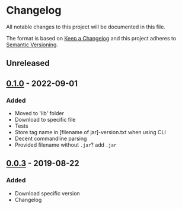 # Changelog

All notable changes to this project will be documented in this file.

The format is based on [Keep a Changelog](http://keepachangelog.com/en/1.0.0/)
and this project adheres to [Semantic Versioning](http://semver.org/spec/v2.0.0.html).

## Unreleased

## [0.1.0] - 2022-09-01

### Added

- Moved to 'lib' folder
- Download to specific file
- Tests
- Store tag name in [filename of jar]-version.txt when using CLI
- Decent commandline parsing
- Provided filename without `.jar`? add `.jar`

## [0.0.3] - 2019-08-22

### Added
- Download specific version
- Changelog

[0.1.0]: https://github.com/RMLio/fetch-rmlmapper-java-js/compare/v0.0.3...v0.1.0
[0.0.3]: https://github.com/RMLio/fetch-rmlmapper-java-js/compare/v0.0.2...v0.0.3
